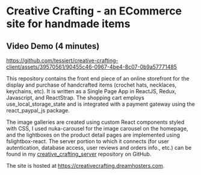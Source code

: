 # Creative Crafting - an ECommerce site for handmade items

## Video Demo (4 minutes)

https://github.com/tessiert/creative-crafting-client/assets/39570561/90455c46-0967-4be4-8c07-0b9a57771485


This repository contains the front end piece of an online storefront for the display and purchase of handcrafted items (crochet hats, necklaces, keychains, etc).  It is written as a Single Page App in ReactJS, Redux, Javascript, and ReactStrap.  The shopping cart employs use_local_storage_state and is integrated with a payment gateway using the react_paypal_js package.

The image galleries are created using custom React components styled with CSS, I used nuka-carousel for the image carousel on the homepage, and the lightboxes on the product detail pages are implemented using fslightbox-react.
The server portion to which it connects (for user autentication, database access, user reviews and orders info., etc.) can be found in my [creative_crafting_server](https://github.com/tessiert/creative_crafting_server) repository on GitHub.

The site is hosted at https://creativecrafting.dreamhosters.com.
